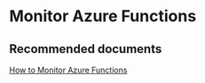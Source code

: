 <properties
	pageTitle="Monitor Azure Functions"
	description="Monitor Azure Functions"
	service="microsoft.web"
	resource="functions"
	authors="shrahman"
	displayOrder=""
	selfHelpType="generic"
	supportTopicIds="32598332"
	resourceTags=""
	productPesIds="16072"
	cloudEnvironments="public"
	articleId="505bf069-145a-4530-9f9c-eb3dc71f272e"
/>

# Monitor Azure Functions

## **Recommended documents**

[How to Monitor Azure Functions](https://docs.microsoft.com/azure/azure-functions/functions-monitoring)<br>
